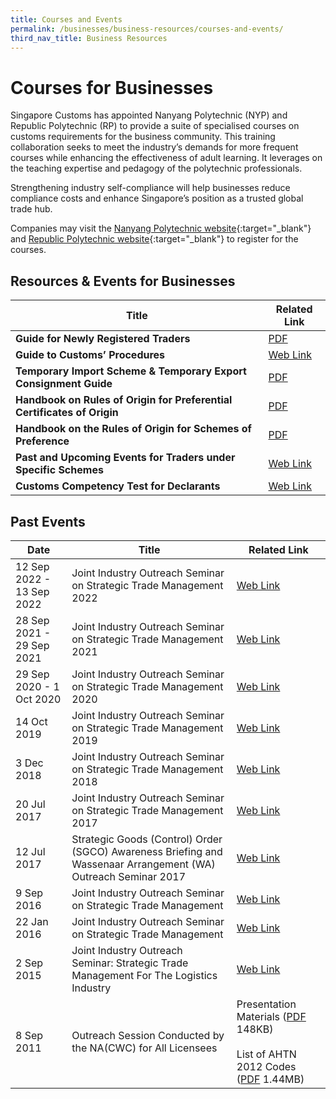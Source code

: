 ```yaml
---
title: Courses and Events
permalink: /businesses/business-resources/courses-and-events/
third_nav_title: Business Resources
---
```

# Courses for Businesses

Singapore Customs has appointed Nanyang Polytechnic (NYP) and Republic Polytechnic (RP) to provide a suite of specialised courses on customs requirements for the business community. This training collaboration seeks to meet the industry’s demands for more frequent courses while enhancing the effectiveness of adult learning. It leverages on the teaching expertise and pedagogy of the polytechnic professionals.  

Strengthening industry self-compliance will help businesses reduce compliance costs and enhance Singapore’s position as a trusted global trade hub.  

Companies may visit the  [Nanyang Polytechnic website](https://www.nyp.edu.sg/schools/sbm/lifelong-learning.html?id=other-short-courses){:target="_blank"}
  and  [Republic Polytechnic website](https://www.rp.edu.sg/ace/course-summary?searchKeyword=customs){:target="_blank"}
  to register for the courses.


## Resources &amp; Events for Businesses

| Title | Related Link |
|--|--|
| **Guide for Newly Registered Traders** | [PDF](https://go.gov.sg/guide-for-newly-registered-traders) |
| **Guide to Customs’ Procedures** | [Web Link](https://www.customs.gov.sg/businesses/business-resources/elearning) |
| **Temporary Import Scheme &amp; Temporary Export Consignment Guide** | [PDF](/files/businesses/temporary-import-scheme-temporary-export-consigment-guide.pdf) |
| **Handbook on Rules of Origin for Preferential Certificates of Origin** | [PDF](/files/businesses/handbookonrooforpcomar2020TTttsb.pdf) |
| **Handbook on the Rules of Origin for Schemes of Preference** | [PDF](/files/businesses/handbookonrooforschemeofpreferencesttsbMar2020.pdf) |
| **Past and Upcoming Events for Traders under Specific Schemes** | [Web Link](/businesses/business-resources/courses-and-events/events-for-traders) |
| **Customs Competency Test for Declarants** | [Web Link](https://go.gov.sg/sc401) |

## Past Events

| Date | Title | Related Link |
|---|---|---|
|12 Sep 2022 - 13 Sep 2022|Joint Industry Outreach Seminar on Strategic Trade Management 2022|[Web Link](/business-resources/courses-and-events/joint-industry-outreach-on-strategic-trade-management-2022)|
|28 Sep 2021 - 29 Sep 2021|Joint Industry Outreach Seminar on Strategic Trade Management 2021|[Web Link](/business-resources/courses-and-events/joint-industry-outreach-on-strategic-trade-management-2021)|
|29 Sep 2020 - 1 Oct 2020|Joint Industry Outreach Seminar on Strategic Trade Management 2020|[Web Link](/business-resources/courses-and-events/joint-industry-outreach-on-strategic-trade-management-2020)|
|14 Oct 2019|Joint Industry Outreach Seminar on Strategic Trade Management 2019|[Web Link](/business-resources/courses-and-events/joint-industry-outreach-on-strategic-trade-management-2019)|
| 3 Dec 2018 | Joint Industry Outreach Seminar on Strategic Trade Management 2018 | [Web Link](/business-resources/courses-and-events/joint-industry-outreach-on-strategic-trade-management-2018) |
| 20 Jul 2017 | Joint Industry Outreach Seminar on Strategic Trade Management 2017 | [Web Link](/business-resources/courses-and-events/joint-industry-outreach-on-strategic-trade-management-2017) |
| 12 Jul 2017 | Strategic Goods (Control) Order (SGCO) Awareness Briefing and Wassenaar Arrangement (WA) Outreach Seminar 2017 | [Web Link](/businesses/strategic-goods-control/courses-and-events/sgco-awareness-briefing-and-wa-outreach-seminar) |
| 9 Sep 2016 | Joint Industry Outreach Seminar on Strategic Trade Management | [Web Link](/business-resources/courses-and-events/joint-industry-outreach-seminar-on-strategic-trade-management-sep-2016) |
| 22 Jan 2016 | Joint Industry Outreach Seminar on Strategic Trade Management | [Web Link](/business-resources/courses-and-events/joint-industry-outreach-seminar-on-strategic-trade-management-jan-2016) |
| 2 Sep 2015 | Joint Industry Outreach Seminar: Strategic Trade Management For The Logistics Industry | [Web Link](/businesses/business-resources/courses-and-events/application-for-customs-strategic-goods-control-course) |
| 8 Sep 2011 | Outreach Session Conducted by the NA(CWC) for All Licensees | Presentation Materials ([PDF](/files/businesses/cwcoutreachsessionbynacwc8sep2011.pdf) 148KB) <br><br> List of AHTN 2012 Codes  ([PDF](/files/businesses/cwchscodesahtn2007and2012.pdf) 1.44MB) |